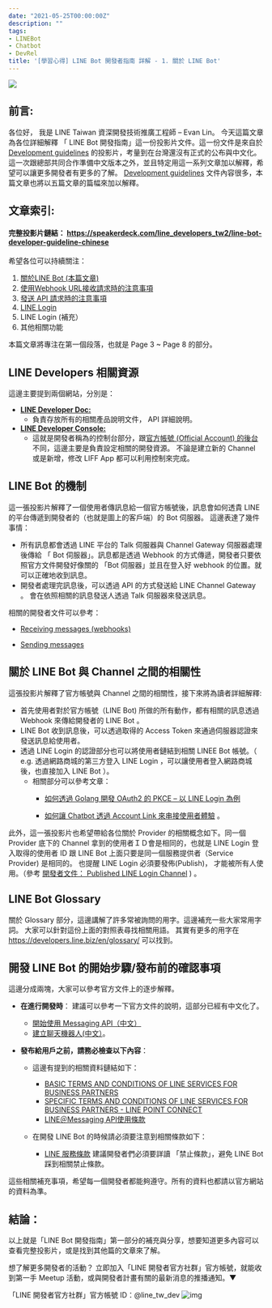 ```yaml
---
date: "2021-05-25T00:00:00Z"
description: ""
tags:
- LINEBot
- Chatbot
- DevRel
title: '[學習心得] LINE Bot 開發者指南 詳解 - 1. 關於 LINE Bot'
---
```


<img src="../images/2021/linebot001.jpg">

## 前言:

各位好， 我是 LINE Taiwan 資深開發技術推廣工程師 – Evan Lin。 今天這篇文章為各位詳細解釋 「 LINE Bot 開發指南」這一份投影片文件。這一份文件是來自於 [Development guidelines](https://developers.line.biz/en/docs/partner-docs/development-guidelines/) 的投影片，考量到在台灣還沒有正式的公布與中文化。這一次跟總部共同合作準備中文版本之外，並且特定用這一系列文章加以解釋，希望可以讓更多開發者有更多的了解。  [Development guidelines](https://developers.line.biz/en/docs/partner-docs/development-guidelines/)  文件內容很多，本篇文章也將以五篇文章的篇幅來加以解釋。



## 文章索引:

#### 完整投影片鏈結： <https://speakerdeck.com/line_developers_tw2/line-bot-developer-guideline-chinese>

希望各位可以持續關注：

1. [關於LINE Bot (本篇文章)](https://www.evanlin.com/2021-05-25-line-bot-guide-1/)
2. [使用Webhook URL接收請求時的注意事項](http://www.evanlin.com/line-bot-guide-2/)
3. [發送 API 請求時的注意事項](http://www.evanlin.com/line-bot-guide-3/)
4. [LINE Login](http://www.evanlin.com/line-bot-guide-4/)
5. LINE Login (補充）
6. 其他相關功能

本篇文章將專注在第一個段落，也就是 Page 3 ~ Page 8 的部分。

##  LINE Developers 相關資源

<script async class="speakerdeck-embed" data-slide="4" data-id="0e9f6182ae864568a5940cbad5ef4bec" data-ratio="1.77777777777778" src="//speakerdeck.com/assets/embed.js"></script>

這邊主要提到兩個網站，分別是：

- **[LINE Developer Doc:](https://developers.line.biz/en/docs/)**
  - 負責存放所有的相關產品說明文件， API 詳細說明。
- [**LINE Developer Console:**](https://developers.line.biz/console/)
  - 這就是開發者稱為的控制台部分，跟[官方帳號 (Official Account) 的後台](https://manager.line.biz/)不同，這邊主要是負責設定相關的開發資源。 不論是建立新的 Channel 或是新增，修改 LIFF App 都可以利用控制來完成。

## LINE Bot 的機制

<script async class="speakerdeck-embed" data-slide="5" data-id="0e9f6182ae864568a5940cbad5ef4bec" data-ratio="1.77777777777778" src="//speakerdeck.com/assets/embed.js"></script>

這一張投影片解釋了一個使用者傳訊息給一個官方帳號後，訊息會如何透貴 LINE 的平台傳遞到開發者的（也就是圖上的客戶端）的 Bot 伺服器。 這邊表達了幾件事情：

- 所有訊息都會透過 LINE 平台的 Talk 伺服器與 Channel Gateway 伺服器處理後傳給 「 Bot 伺服器」。訊息都是透過 Webhook 的方式傳遞，開發者只要依照官方文件開發好像關的 「Bot 伺服器」並且在登入好 webhook 的位置。就可以正確地收到訊息。
- 開發者處理完訊息後，可以透過 API 的方式發送給 LINE Channel Gateway 。 會在依照相關的訊息發送人透過 Talk 伺服器來發送訊息。

相關的開發者文件可以參考：  

- [Receiving messages (webhooks)](https://developers.line.biz/en/docs/messaging-api/receiving-messages/)

-  [Sending messages](https://developers.line.biz/en/docs/messaging-api/sending-messages/)


## 關於 LINE Bot 與 Channel 之間的相關性

<script async class="speakerdeck-embed" data-slide="6" data-id="0e9f6182ae864568a5940cbad5ef4bec" data-ratio="1.77777777777778" src="//speakerdeck.com/assets/embed.js"></script>

這張投影片解釋了官方帳號與 Channel 之間的相關性，接下來將為讀者詳細解釋:

- 首先使用者對於官方帳號（LINE Bot) 所做的所有動作，都有相關的訊息透過 Webhook 來傳給開發者的 LINE Bot 。
- LINE Bot 收到訊息後，可以透過取得的 Access Token 來通過伺服器認證來發送訊息給使用者。
- 透過 LINE Login 的認證部分也可以將使用者鏈結到相關 LINEE Bot 帳號。（ e.g.  透過網路商城的第三方登入 LINE Login ，可以讓使用者登入網路商城後，也直接加入 LINE Bot ）。 
  - 相關部分可以參考文章：
    - [如何透過 Golang 開發 OAuth2 的 PKCE – 以 LINE Login 為例](https://engineering.linecorp.com/zh-hant/blog/pkce-line-login/)
    
    -  [如何讓 Chatbot 透過 Account Link 來串接使用者體驗](https://engineering.linecorp.com/zh-hant/blog/how-to-use-account-link/) 。

此外，這一張投影片也希望帶給各位關於 Provider 的相關概念如下。同一個 Provider 底下的 Channel 拿到的使用者ＩＤ會是相同的，也就是 LINE Login 登入取得的使用者 ID 跟 LINE Bot 上面只要是同一個服務提供者（Service Provider) 是相同的。 也提醒 LINE Login 必須要發佈(Publish)， 才能被所有人使用。（參考 [開發者文件： Published LINE Login Channel](https://developers.line.biz/en/docs/line-login/getting-started/#step-5-publish-channel) ) 。



## LINE Bot Glossary

<script async class="speakerdeck-embed" data-slide="7" data-id="0e9f6182ae864568a5940cbad5ef4bec" data-ratio="1.77777777777778" src="//speakerdeck.com/assets/embed.js"></script>

關於 Glossary 部分，這邊講解了許多常被詢問的用字。這邊補充一些大家常用字詞。 大家可以針對這份上面的對照表尋找相關用語。 其實有更多的用字在 <https://developers.line.biz/en/glossary/> 可以找到。

## 開發 LINE Bot 的開始步驟/發布前的確認事項

<script async class="speakerdeck-embed" data-slide="8" data-id="0e9f6182ae864568a5940cbad5ef4bec" data-ratio="1.77777777777778" src="//speakerdeck.com/assets/embed.js"></script>

這邊分成兩塊，大家可以參考官方文件上的逐步解釋。

- **在進行開發時**： 建議可以參考一下官方文件的說明，這部分已經有中文化了。 

  -  [開始使用 Messaging API（中文）](https://developers.line.biz/zh-hant/docs/messaging-api/getting-started/) 
  -  [建立聊天機器人(中文）](https://developers.line.biz/zh-hant/docs/messaging-api/building-bot/#page-title)。

- **發布給用戶之前，請務必檢查以下內容**：

  - 這邊有提到的相關資料鏈結如下：

    - [BASIC TERMS AND CONDITIONS OF LINE SERVICES FOR BUSINESS PARTNERS](https://terms2.line.me/basic_terms_and_conditions_of_line_services_for_business_partner?lang=en)
    - [SPECIFIC TERMS AND CONDITIONS OF LINE SERVICES FOR BUSINESS PARTNERS - LINE POINT CONNECT](https://terms.line.me/line_PointConnect?lang=en)
    - [LINE＠Messaging API使用條款](https://terms2.line.me/LINE_Developers_Messaging_API?lang=zh-Hant)
  - 在開發 LINE Bot 的時候請必須要注意到相關條款如下：
    - [LINE 服務條款](https://terms.line.me/line_terms?lang=zh-Hant) 建議開發者們必須要詳讀 「禁止條款」，避免 LINE Bot 踩到相關禁止條款。

這些相關補充事項，希望每一個開發者都能夠遵守。所有的資料也都請以官方網站的資料為準。


## 結論：

<a id="summary"></a>

以上就是「LINE Bot 開發指南」第一部分的補充與分享，想要知道更多內容可以查看完整投影片，或是找到其他篇的文章來了解。 

想了解更多開發者的活動？  立即加入「LINE 開發者官方社群」官方帳號，就能收到第一手 Meetup 活動，或與開發者計畫有關的最新消息的推播通知。▼

「LINE 開發者官方社群」官方帳號 ID：@line_tw_dev
![img](https://www.evanlin.com/images/2020/line-tw-dev-qr.png)

